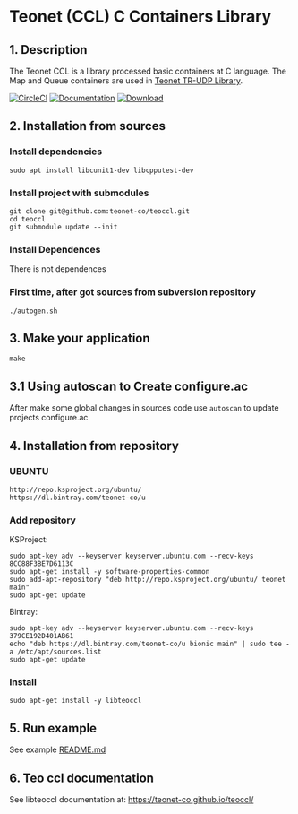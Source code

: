 # Teonet (CCL) C Containers Library

## 1. Description

The Teonet CCL is a library processed basic containers at C language. The Map and Queue containers are used in [Teonet TR-UDP Library](https://github.com/teonet-co/teonet/wikis/tr-udp).

[![CircleCI](https://circleci.com/gh/teonet-co/teonet.svg?style=svg&circle-token=d8827ba514cdb37c75565c8e8d7ebd275a0bc167)](https://circleci.com/gh/teonet-co/teoccl)
[![Documentation](https://codedocs.xyz/teonet-co/teoccl.svg)](https://teonet-co.github.io/teoccl/)
[![Download](https://api.bintray.com/packages/teonet-co/u/libteoccl/images/download.svg)](https://bintray.com/teonet-co/u/libteoccl/_latestVersion)


## 2. Installation from sources

### Install dependencies

    sudo apt install libcunit1-dev libcpputest-dev

### Install project with submodules

    git clone git@github.com:teonet-co/teoccl.git
    cd teoccl
    git submodule update --init


### Install Dependences

There is not dependences


### First time, after got sources from subversion repository

    ./autogen.sh


## 3. Make your application 

    make


## 3.1 Using autoscan to Create configure.ac

After make some global changes in sources code use ```autoscan``` to update projects 
configure.ac


## 4. Installation from repository

### UBUNTU

    http://repo.ksproject.org/ubuntu/
    https://dl.bintray.com/teonet-co/u
    
### Add repository

KSProject:

    sudo apt-key adv --keyserver keyserver.ubuntu.com --recv-keys 8CC88F3BE7D6113C
    sudo apt-get install -y software-properties-common
    sudo add-apt-repository "deb http://repo.ksproject.org/ubuntu/ teonet main"
    sudo apt-get update

Bintray:

    sudo apt-key adv --keyserver keyserver.ubuntu.com --recv-keys 379CE192D401AB61
    echo "deb https://dl.bintray.com/teonet-co/u bionic main" | sudo tee -a /etc/apt/sources.list
    sudo apt-get update

### Install

    sudo apt-get install -y libteoccl

## 5. Run example
    
See example [README.md](examples/README.md)


## 6. Teo ccl documentation

See libteoccl documentation at: https://teonet-co.github.io/teoccl/
